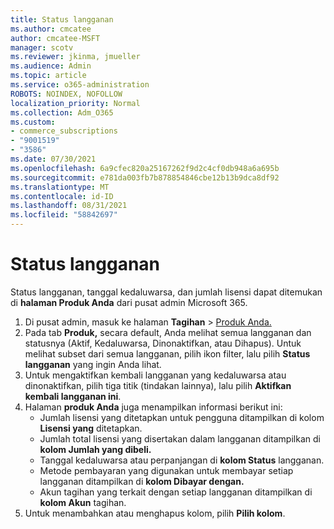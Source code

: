 ```yaml
---
title: Status langganan
ms.author: cmcatee
author: cmcatee-MSFT
manager: scotv
ms.reviewer: jkinma, jmueller
ms.audience: Admin
ms.topic: article
ms.service: o365-administration
ROBOTS: NOINDEX, NOFOLLOW
localization_priority: Normal
ms.collection: Adm_O365
ms.custom:
- commerce_subscriptions
- "9001519"
- "3586"
ms.date: 07/30/2021
ms.openlocfilehash: 6a9cfec820a25167262f9d2c4cf0db948a6a695b
ms.sourcegitcommit: e781da003fb7b878854846cbe12b13b9dca8df92
ms.translationtype: MT
ms.contentlocale: id-ID
ms.lasthandoff: 08/31/2021
ms.locfileid: "58842697"
---
```

# <a name="subscription-status"></a>Status langganan

Status langganan, tanggal kedaluwarsa, dan jumlah lisensi dapat ditemukan di **halaman Produk Anda** dari pusat admin Microsoft 365.

1. Di pusat admin, masuk ke halaman **Tagihan**  >  [Produk Anda.](https://go.microsoft.com/fwlink/p/?linkid=842054)
2. Pada tab **Produk,** secara default, Anda melihat semua langganan dan statusnya (Aktif, Kedaluwarsa, Dinonaktifkan, atau Dihapus). Untuk melihat subset dari semua langganan, pilih ikon filter, lalu pilih **Status langganan** yang ingin Anda lihat.
3. Untuk mengaktifkan kembali langganan yang kedaluwarsa atau dinonaktifkan, pilih tiga titik (tindakan lainnya), lalu pilih **Aktifkan kembali langganan ini**.
4. Halaman **produk Anda** juga menampilkan informasi berikut ini:
    - Jumlah lisensi yang ditetapkan untuk pengguna ditampilkan di kolom **Lisensi yang** ditetapkan.
    - Jumlah total lisensi yang disertakan dalam langganan ditampilkan di **kolom Jumlah yang dibeli.**
    - Tanggal kedaluwarsa atau perpanjangan di **kolom Status** langganan.
    - Metode pembayaran yang digunakan untuk membayar setiap langganan ditampilkan di **kolom Dibayar dengan.**
    - Akun tagihan yang terkait dengan setiap langganan ditampilkan di **kolom Akun** tagihan.
5. Untuk menambahkan atau menghapus kolom, pilih **Pilih kolom**.